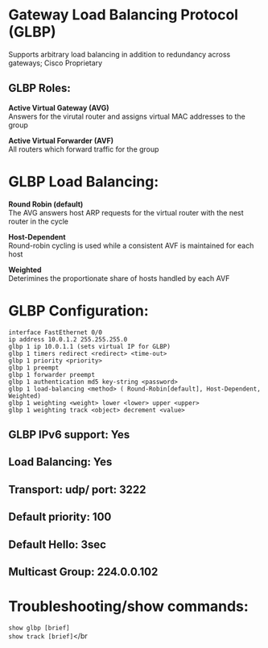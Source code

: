 # Gateway Load Balancing Protocol (GLBP)

Supports arbitrary load balancing in addition to redundancy across gateways; Cisco Proprietary

## GLBP Roles:

**Active Virtual Gateway (AVG)**</br>
Answers for the virutal router and assigns virtual MAC addresses to the group</br>

**Active Virtual Forwarder (AVF)**</br>
All routers which forward traffic for the group</br>

# GLBP Load Balancing: 

**Round Robin (default)**</br>
The AVG answers host ARP requests for the virtual router with the nest router in the cycle</br>

**Host-Dependent**</br>
Round-robin cycling is used while a consistent AVF is maintained for each host</br>

**Weighted**</br>
Deterimines the proportionate share of hosts handled by each AVF

# GLBP Configuration:
```
interface FastEthernet 0/0
ip address 10.0.1.2 255.255.255.0
glbp 1 ip 10.0.1.1 (sets virtual IP for GLBP)
glbp 1 timers redirect <redirect> <time-out>
glbp 1 priority <priority>
glbp 1 preempt
glbp 1 forwarder preempt
glbp 1 authentication md5 key-string <password>
glbp 1 load-balancing <method> ( Round-Robin[default], Host-Dependent, Weighted)
glbp 1 weighting <weight> lower <lower> upper <upper>
glbp 1 weighting track <object> decrement <value>
```
## GLBP IPv6 support: Yes
## Load Balancing: Yes
## Transport: udp/ port: 3222
## Default priority: 100
## Default Hello: 3sec
## Multicast Group: 224.0.0.102

# Troubleshooting/show commands: 
``show glbp [brief]``</br>
``show track [brief]``</br

